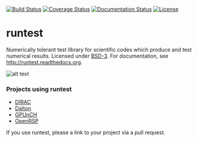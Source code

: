 [![Build Status](https://travis-ci.org/bast/runtest.svg?branch=master)](https://travis-ci.org/bast/runtest/builds)
[![Coverage Status](https://coveralls.io/repos/bast/runtest/badge.png?branch=master)](https://coveralls.io/r/bast/runtest?branch=master)
[![Documentation Status](https://readthedocs.org/projects/runtest/badge/?version=latest)](http://runtest.readthedocs.org)
[![License](https://img.shields.io/badge/license-%20BSD--3-blue.svg)](../master/LICENSE)


# runtest

Numerically tolerant test library for scientific
codes which produce and test numerical results.
Licensed under [BSD-3](../master/LICENSE).
For documentation, see http://runtest.readthedocs.org.

![alt text](https://github.com/bast/runtest/raw/master/img/xanathar.jpg "Xanathar")


### Projects using runtest

- [DIRAC](http://diracprogram.org)
- [Dalton](http://daltonprogram.org)
- [GPUnCH](http://gpunch.org)
- [OpenRSP](http://openrsp.org)

If you use runtest, please a link to your project via a pull request.
